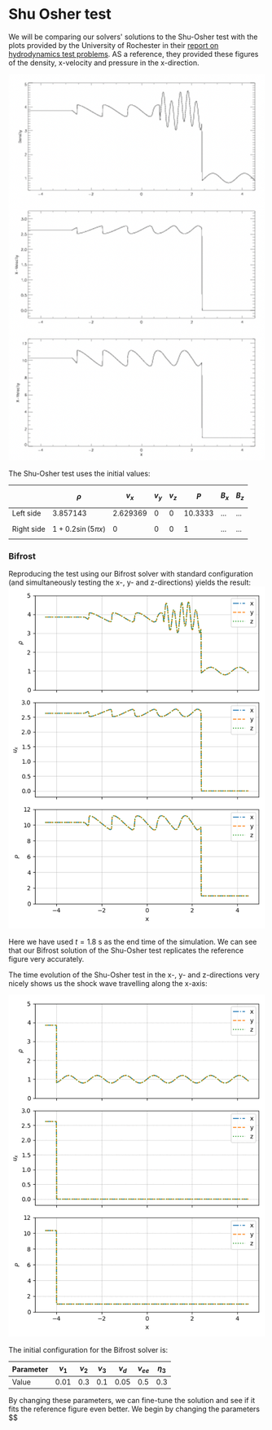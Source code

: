 <script type="text/javascript"
  src="https://cdnjs.cloudflare.com/ajax/libs/mathjax/2.7.0/MathJax.js?config=TeX-AMS_CHTML">
</script>
<script type="text/x-mathjax-config">
  MathJax.Hub.Config({
    tex2jax: {
      inlineMath: [['$','$'], ['\\(','\\)']],
      processEscapes: true},
      jax: ["input/TeX","input/MathML","input/AsciiMath","output/CommonHTML"],
      extensions: ["tex2jax.js","mml2jax.js","asciimath2jax.js","MathMenu.js","MathZoom.js","AssistiveMML.js", "[Contrib]/a11y/accessibility-menu.js"],
      TeX: {
      extensions: ["AMSmath.js","AMSsymbols.js","noErrors.js","noUndefined.js"],
      equationNumbers: {
      autoNumber: "AMS"
      }
    }
  });
</script>


# Shu Osher test

We will be comparing our solvers' solutions to the Shu-Osher test with the plots provided by the University of Rochester in their [report on hydrodynamics test problems](https://flash.rochester.edu/site/flashcode/user_support/flash_ug_devel/node184.html#Fig:Shu-Osher_reference_solution). AS a reference, they provided these figures of the density, x-velocity and pressure in the x-direction. 

![foo](images/shu-osher/reference_shu-osher.png)

The Shu-Osher test uses the initial values: 

|            	| $$\rho$$               	| $$v_x$$  	| $$v_y$$ 	| $$v_z$$ 	| $$P$$   	| $$B_x$$ 	| $$B_z$$ 	|
|------------	|------------------------	|----------	|---------	|---------	|---------	|---------	|---------	|
| Left side  	| 3.857143               	| 2.629369 	| 0       	| 0       	| 10.3333 	| ...     	| ...     	|
| Right side 	| $$1+0.2 \sin(5\pi x)$$ 	| 0        	| 0       	| 0       	| 1       	| ...     	| ...     	|

### Bifrost 

Reproducing the test using our Bifrost solver with standard configuration (and simultaneously testing the x-, y- and z-directions) yields the result: 
![shu-osher](images/shu-osher/xyz.png)

Here we have used $t = 1.8$ s as the end time of the simulation. We can see that our Bifrost solution of the Shu-Osher test replicates the reference figure very accurately. 

The time evolution of the Shu-Osher test in the x-, y- and z-directions very nicely shows us the shock wave travelling along the x-axis: 

![foo](images/shu-osher/time_evolution.gif)

The initial configuration for the Bifrost solver is: 

| Parameter 	| $\nu_1$ 	| $\nu_2$ 	| $\nu_3$ 	| $\nu_d$ 	| $\nu_{ee}$ 	| $\eta_3$ 	|
|-----------	|---------	|---------	|---------	|---------	|------------	|----------	|
| Value     	| 0.01    	| 0.3     	| 0.1     	| 0.05    	| 0.5        	| 0.3      	|

By changing these parameters, we can fine-tune the solution and see if it fits the reference figure even better. 
We begin by changing the parameters $$
